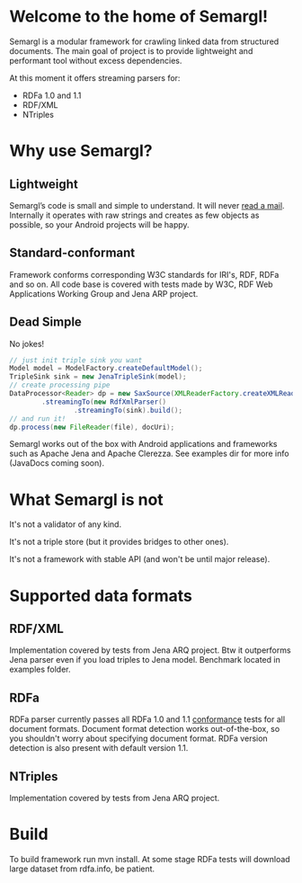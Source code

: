 Welcome to the home of Semargl!
===============================

Semargl is a modular framework for crawling linked data from structured documents.
The main goal of project is to provide lightweight and performant tool without excess dependencies.

At this moment it offers streaming parsers for:
* RDFa 1.0 and 1.1
* RDF/XML
* NTriples

Why use Semargl?
================

Lightweight
-----------

Semargl’s code is small and simple to understand. It will never [read a mail](http://en.wikipedia.org/wiki/Zawinski's_law_of_software_envelopment).
Internally it operates with raw strings and creates as few objects as possible, so your Android projects will be happy.

Standard-conformant
-------------------

Framework conforms corresponding W3C standards for IRI's, RDF, RDFa and so on. All code base is covered
with tests made by W3C, RDF Web Applications Working Group and Jena ARP project.

Dead Simple
-----------

No jokes!

```java
// just init triple sink you want
Model model = ModelFactory.createDefaultModel();
TripleSink sink = new JenaTripleSink(model);
// create processing pipe
DataProcessor<Reader> dp = new SaxSource(XMLReaderFactory.createXMLReader())
        .streamingTo(new RdfXmlParser()
                .streamingTo(sink).build();
// and run it!
dp.process(new FileReader(file), docUri);
```

Semargl works out of the box with Android applications and frameworks such as Apache Jena and Apache Clerezza.
See examples dir for more info (JavaDocs coming soon).

What Semargl is not
===================

It's not a validator of any kind.

It's not a triple store (but it provides bridges to other ones).

It's not a framework with stable API (and won't be until major release).

Supported data formats
======================

RDF/XML
-------

Implementation covered by tests from Jena ARQ project. Btw it outperforms Jena parser even if you load triples
to Jena model. Benchmark located in examples folder.

RDFa
----

RDFa parser currently passes all RDFa 1.0 and 1.1 [conformance](http://rdfa.info/test-suite/) tests for
all document formats. Document format detection works out-of-the-box, so you shouldn't worry about specifying
document format. RDFa version detection is also present with default version 1.1.

NTriples
--------

Implementation covered by tests from Jena ARQ project.

Build
=====

To build framework run mvn install. At some stage RDFa tests will download large dataset from rdfa.info, be patient.
